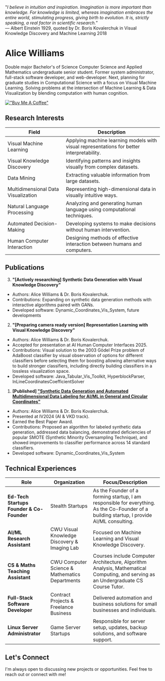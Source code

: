 "*I believe in intuition and inspiration. Imagination is more important than knowledge. For knowledge is limited, whereas imagination embraces the entire world, stimulating progress, giving birth to evolution. It is, strictly speaking, a real factor in scientific research.*”  
― Albert Einstein 1929, quoted by Dr. Boris Kovalerchuk in Visual Knowledge Discovery and Machine Learning 2018

# Alice Williams

Double major Bachelor's of Science Computer Science and Applied Mathematics undergraduate senior student. Former system administrator, full-stack software developer, and web-developer. Next, planning for graduate studies in Computational Science with a focus on Visual Machine Learning. Solving problems at the intersection of Machine Learning & Data Visualization by blending computation with human cognition.

[!["Buy Me A Coffee"](https://www.buymeacoffee.com/assets/img/custom_images/orange_img.png)](https://www.buymeacoffee.com/avaavarai)

## Research Interests
| Field                                 | Description                         |
|---------------------------------------|-------------------------------------|
| Visual Machine Learning               | Applying machine learning models with visual representations for better interpretability. |
| Visual Knowledge Discovery            | Identifying patterns and insights visually from complex datasets. |
| Data Mining                           | Extracting valuable information from large datasets. |
| Multidimensional Data Visualization   | Representing high-dimensional data in visually intuitive ways. |
| Natural Language Processing           | Analyzing and generating human language using computational techniques. |
| Automated Decision-Making             | Developing systems to make decisions without human intervention. |
| Human Computer Interaction            | Designing methods of effective interaction between humans and computers. |

## Publications

3. **"[Actively researching] Synthetic Data Generation with Visual Knowledge Discovery"**
- Authors: Alice Williams & Dr. Boris Kovalerchuk.
- Contributions: Expanding on synthetic data generation methods with interactive algorithms paired with GANs.
- Developed software: Dynamic_Coordinates_Vis_System, future developments

2. **"[Preparing camera ready version] Representation Learning with Visual Knowledge Discovery"**
- Authors: Alice Williams & Dr. Boris Kovalerchuk.
- Accepted for presentation at AI Human Computer Interfaces 2025.
- Contributions: Visual solution to the 2003 Gödel Prize problem of AdaBoost classifier by visual observation of options for different classifiers before selecting them for boosting allowing alternative ways to build stronger classifiers, including directly building classifiers in a lossless visualization space.
- Developed software: Java_Tabular_Vis_Toolkit, HyperblockParser, InLineCoordinatesCoefficientSolver

1. **[Published] ["Synthetic Data Generation and Automated Multidimensional Data Labeling for AI/ML in General and Circular Coordinates"](https://arxiv.org/abs/2409.02079)**
- Authors: Alice Williams & Dr. Boris Kovalerchuk.
- Presented at IV2024 (AI & VKD track).
- Earned the Best Paper Award.
- Contributions: Proposed an algorithm for labeled synthetic data generation, addressed data balancing, demonstrated deficiencies of popular SMOTE (Synthetic Minority Oversampling Technique), and showed improvements to classifier performance across 14 standard classifiers.
- Developed software: Dynamic_Coordinates_Vis_System

## Technical Experiences
| Role                              | Organization                                   | Focus/Description                                                                 |
|-----------------------------------|-----------------------------------------------|-----------------------------------------------------------------------------------|
| **Ed-Tech Startups Founder & Co-Founder** | Stealth Startups                              | As the Founder of a forming startup, I am responsible for everything. As the Co-Founder of a building startup, I provide AI/ML consulting. |
| **AI/ML Research Assistant**     | CWU Visual Knowledge Discovery & Imaging Lab  | Focused on Machine Learning and Visual Knowledge Discovery.                       |
| **CS & Maths Teaching Assistant**| CWU Computer Science & Mathematics Departments| Courses include Computer Architecture, Algorithm Analysis, Mathematical Computing, and serving as an Undergraduate CS Course Tutor. |
| **Full-Stack Software Developer**| Contract Projects & Freelance Business        | Delivered automation and business solutions for small businesses and individuals. |
| **Linux Server Administrator**   | Game Server Startups                          | Responsible for server setup, updates, backup solutions, and software support.    |

## Let's Connect
I'm always open to discussing new projects or opportunities. Feel free to reach out or connect with me!
